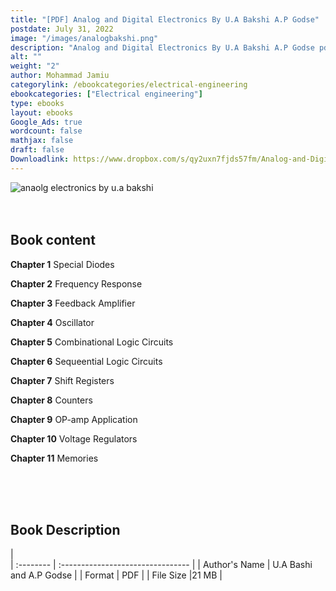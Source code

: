 ```yaml
---
title: "[PDF] Analog and Digital Electronics By U.A Bakshi A.P Godse"
postdate: July 31, 2022
image: "/images/analogbakshi.png"
description: "Analog and Digital Electronics By U.A Bakshi A.P Godse pdf free download"
alt: ""
weight: "2"
author: Mohammad Jamiu
categorylink: /ebookcategories/electrical-engineering
ebookcategories: ["Electrical engineering"]
type: ebooks
layout: ebooks
Google_Ads: true
wordcount: false
mathjax: false
draft: false
Downloadlink: https://www.dropbox.com/s/qy2uxn7fjds57fm/Analog-and-Digital-Electronics-U-a-Bakshi-A-P-Godse%20%28Tooabstractive.com%29.pdf?dl=0
---
```


<img loading="lazy" src="/images/analogbakshi.png" alt="anaolg electronics by u.a bakshi">

</br>
</br>
</br>

## Book content

**Chapter 1** Special Diodes

**Chapter 2** Frequency Response

**Chapter 3** Feedback Amplifier

**Chapter 4** Oscillator

**Chapter 5** Combinational Logic Circuits

**Chapter 6** Sequeential Logic Circuits

**Chapter 7** Shift Registers

**Chapter 8** Counters

**Chapter 9** OP-amp Application

**Chapter 10** Voltage Regulators

**Chapter 11** Memories

</br>
</br>
</br>

## Book Description

|  
 | :-------- | :-------------------------------- |
| Author's Name | U.A Bashi and A.P Godse |
| Format | PDF |
| File Size |21 MB |
